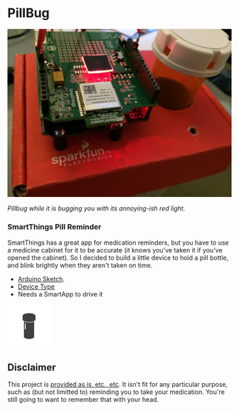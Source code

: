# PillBug

![image](images/pillbug-v1-red.jpg)

_Pillbug while it is bugging you with its annoying-ish red light._

### SmartThings Pill Reminder

SmartThings has a great app for medication reminders, but you have to use a medicine cabinet for it to be accurate (it knows you've taken it if you've opened the cabinet). So I decided to build a little device to hold a pill bottle, and blink brightly when they aren't taken on time. 

* [Arduino Sketch](pillbug/pillbug.ino). 
* [Device Type](pillbug/pillbug-device-type.groovy)
* Needs a SmartApp to drive it

![image](images/icon.png)

## Disclaimer

This project is [provided as is, etc., etc](https://gist.github.com/alexking/7852271). It isn't fit for any particular purpose, such as (but not limitted to) reminding you to take your medication. You're still going to want to remember that with your head. 
